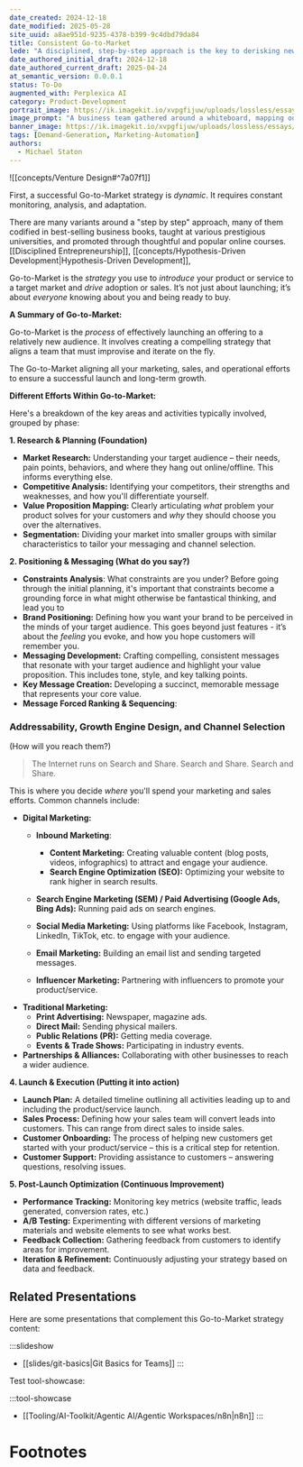 ```yaml
---
date_created: 2024-12-18
date_modified: 2025-05-28
site_uuid: a8ae951d-9235-4378-b399-9c4dbd79da84
title: Consistent Go-to-Market
lede: "A disciplined, step-by-step approach is the key to derisking new product launches."
date_authored_initial_draft: 2024-12-18
date_authored_current_draft: 2025-04-24
at_semantic_version: 0.0.0.1
status: To-Do
augmented_with: Perplexica AI
category: Product-Development
portrait_image: https://ik.imagekit.io/xvpgfijuw/uploads/lossless/essays/2025-05-04_portraitimage_Consistent-Go-to-Market_459c7fb9-154c-4faf-86b5-decbdcb85850_LVhtpt9B1.jpg
image_prompt: "A business team gathered around a whiteboard, mapping out a go-to-market strategy with colorful sticky notes and flowcharts, while a product prototype sits on the table. The mood is strategic, energetic, and collaborative."
banner_image: https://ik.imagekit.io/xvpgfijuw/uploads/lossless/essays/2025-05-04_bannerimage_Consistent-Go-to-Market_641a38ef-70d6-4639-be05-3e27c4c650de_dwSdKlu2H.jpg
tags: [Demand-Generation, Marketing-Automation]
authors:
  - Michael Staton
---
```


![[concepts/Venture Design#^7a07f1]]

First, a successful Go-to-Market strategy is *dynamic*. It requires constant monitoring, analysis, and adaptation.

There are many variants around a "step by step" approach, many of them codified in best-selling business books, taught at various prestigious universities, and promoted through thoughtful and popular online courses. [[Disciplined Entrepreneurship]], [[concepts/Hypothesis-Driven Development|Hypothesis-Driven Development]], 

Go-to-Market is the *strategy* you use to *introduce* your product or service to a target market and *drive* adoption or sales. It’s not just about launching; it’s about *everyone* knowing about you and being ready to buy.

**A Summary of Go-to-Market:**

Go-to-Market is the *process* of effectively launching an offering to a relatively new audience. It involves creating a compelling strategy that aligns a team that must improvise and iterate on the fly.  

The Go-to-Market aligning all your marketing, sales, and operational efforts to ensure a successful launch and long-term growth.

**Different Efforts Within Go-to-Market:**

Here's a breakdown of the key areas and activities typically involved, grouped by phase:

**1. Research & Planning (Foundation)**

* **Market Research:**  Understanding your target audience – their needs, pain points, behaviors, and where they hang out online/offline. This informs everything else.
* **Competitive Analysis:** Identifying your competitors, their strengths and weaknesses, and how you'll differentiate yourself.
* **Value Proposition Mapping:**  Clearly articulating *what* problem your product solves for your customers and *why* they should choose you over the alternatives.
* **Segmentation:** Dividing your market into smaller groups with similar characteristics to tailor your messaging and channel selection.


**2.  Positioning & Messaging (What do you say?)**

* **Constraints Analysis**: What constraints are you under?  Before going through the initial planning, it's important that constraints become a grounding force in what might otherwise be fantastical thinking, and lead you to 
* **Brand Positioning:** Defining how you want your brand to be perceived in the minds of your target audience. This goes beyond just features - it’s about the *feeling* you evoke, and how you hope customers will remember you.
* **Messaging Development:** Crafting compelling, consistent messages that resonate with your target audience and highlight your value proposition.  This includes tone, style, and key talking points.
* **Key Message Creation:** Developing a succinct, memorable message that represents your core value.
* **Message Forced Ranking & Sequencing**: 


### Addressability, Growth Engine Design, and Channel Selection
(How will you reach them?)

> The Internet runs on Search and Share. Search and Share. Search and Share.

This is where you decide *where* you'll spend your marketing and sales efforts. Common channels include:

* **Digital Marketing:**
    *  **Inbound Marketing**:
	    * **Content Marketing:** Creating valuable content (blog posts, videos, infographics) to attract and engage your audience.
	    * **Search Engine Optimization (SEO):** Optimizing your website to rank higher in search results.
    * **Search Engine Marketing (SEM) / Paid Advertising (Google Ads, Bing Ads):** Running paid ads on search engines.
    * **Social Media Marketing:** Using platforms like Facebook, Instagram, LinkedIn, TikTok, etc. to engage with your audience.
    * **Email Marketing:** Building an email list and sending targeted messages.

    * **Influencer Marketing:** Partnering with influencers to promote your product/service.
* **Traditional Marketing:**
    * **Print Advertising:** Newspaper, magazine ads.
    * **Direct Mail:** Sending physical mailers.
    * **Public Relations (PR):** Getting media coverage.
    * **Events & Trade Shows:** Participating in industry events.
* **Partnerships & Alliances:** Collaborating with other businesses to reach a wider audience.

**4.  Launch & Execution (Putting it into action)**

* **Launch Plan:**  A detailed timeline outlining all activities leading up to and including the product/service launch.
* **Sales Process:**  Defining how your sales team will convert leads into customers.  This can range from direct sales to inside sales.
* **Customer Onboarding:**  The process of helping new customers get started with your product/service – this is a critical step for retention.
* **Customer Support:** Providing assistance to customers – answering questions, resolving issues.


**5.  Post-Launch Optimization (Continuous Improvement)**

* **Performance Tracking:** Monitoring key metrics (website traffic, leads generated, conversion rates, etc.)
* **A/B Testing:** Experimenting with different versions of marketing materials and website elements to see what works best.
* **Feedback Collection:** Gathering feedback from customers to identify areas for improvement.
* **Iteration & Refinement:** Continuously adjusting your strategy based on data and feedback.

## Related Presentations

Here are some presentations that complement this Go-to-Market strategy content:

:::slideshow
- [[slides/git-basics|Git Basics for Teams]]
:::

Test tool-showcase:

:::tool-showcase
- [[Tooling/AI-Toolkit/Agentic AI/Agentic Workspaces/n8n|n8n]]
:::






# Footnotes
[^1]: From the [[concepts/Venture Design]] section of [[Alexander Cowan]]'s [website](https://www.alexandercowan.com/venture-design/). 
